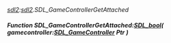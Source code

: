 _[sdl2](../../modules/sdl2/sdl2-module.md):[sdl2](../../modules/sdl2/sdl2-module.md).SDL\_GameControllerGetAttached_
##### Function SDL\_GameControllerGetAttached:[SDL_bool](../../modules/sdl2/sdl2-sdl_bool.md)( gamecontroller:[SDL_GameController](../../modules/sdl2/sdl2-sdl_gamecontroller.md) Ptr )
